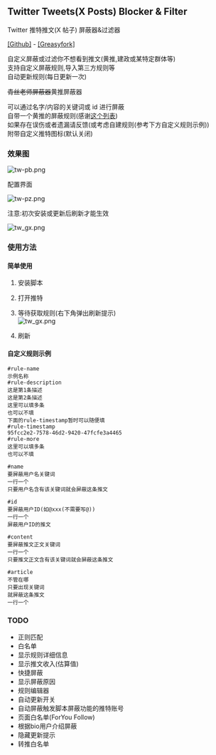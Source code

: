 ## Twitter Tweets(X Posts) Blocker & Filter

Twitter 推特推文(X 帖子) 屏蔽器&过滤器

[[Github]](https://github.com/yuhanawa/UserScript) - [[Greasyfork]](https://greasyfork.org/zh-CN/scripts/473865)

自定义屏蔽或过滤你不想看到推文(黄推,建政或某特定群体等)  
支持自定义屏蔽规则,导入第三方规则等  
自动更新规则(每日更新一次)

~~青丝老师屏蔽器~~黄推屏蔽器

可以通过名字/内容的关键词或 id 进行屏蔽  
自带一个黄推的屏蔽规则(感谢[这个列表](https://twitter.com/i/lists/1677334530754248706))  
如果存在误伤或者遗漏请反馈(或考虑自建规则(参考下方自定义规则示例))  
附带自定义推特图标(默认关闭)

### 效果图

![tw-pb.png](https://img1.imgtp.com/2023/08/25/Cm8a2dAl.png)

配置界面

![tw-pz.png](https://img1.imgtp.com/2023/08/25/32sLIcR5.png)

注意:初次安装或更新后刷新才能生效

![tw_gx.png](https://img1.imgtp.com/2023/08/25/ULWOnIV9.png)

### 使用方法

#### 简单使用

1. 安装脚本

2. 打开推特

3. 等待获取规则(右下角弹出刷新提示)  
   ![tw_gx.png](https://img1.imgtp.com/2023/08/25/ULWOnIV9.png)

4. 刷新

#### 自定义规则示例

```
#rule-name
示例名称
#rule-description
这是第1条描述
这是第2条描述
这里可以填多条
也可以不填
下面的rule-timestamp暂时可以随便填
#rule-timestamp
95fcc2e2-7578-46d2-9420-47fcfe3a4465
#rule-more
这里可以填多条
也可以不填

#name
要屏蔽用户名关键词
一行一个
只要用户名含有该关键词就会屏蔽这条推文

#id
要屏蔽用户ID(如@xxx(不需要写@))
一行一个
屏蔽用户ID的推文

#content
要屏蔽推文正文关键词
一行一个
只要推文正文含有该关键词就会屏蔽这条推文

#article
不管在哪
只要出现关键词
就屏蔽这条推文
一行一个

```

### TODO

- 正则匹配
- 白名单
- 显示规则详细信息
- 显示推文收入(估算值)
- 快捷屏蔽
- 显示屏蔽原因
- 规则编辑器
- 自动更新开关
- 自动屏蔽触发脚本屏蔽功能的推特账号
- 页面白名单(ForYou Follow)
- 根据bio用户介绍屏蔽
- 隐藏更新提示
- 转推白名单
